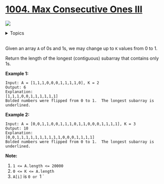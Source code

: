 # [1004. Max Consecutive Ones III](https://leetcode-cn.com/problems/max-consecutive-ones-iii/)

![](https://img.shields.io/badge/Difficulty-Medium-F8AF40.svg)

<details>
<summary>Topics</summary>

* [`Two Pointers`](https://leetcode-cn.com/tag/two-pointers/)
* [`Sliding Window`](https://leetcode-cn.com/tag/sliding-window/)

</details>
<br />

Given an array `A` of 0s and 1s, we may change up to `K` values from 0 to 1.

Return the length of the longest (contiguous) subarray that contains only 1s. 

**Example 1:**

```
Input: A = [1,1,1,0,0,0,1,1,1,1,0], K = 2
Output: 6
Explanation: 
[1,1,1,0,0,1,1,1,1,1,1]
Bolded numbers were flipped from 0 to 1.  The longest subarray is underlined.
```
**Example 2:**

```
Input: A = [0,0,1,1,0,0,1,1,1,0,1,1,0,0,0,1,1,1,1], K = 3
Output: 10
Explanation: 
[0,0,1,1,1,1,1,1,1,1,1,1,0,0,0,1,1,1,1]
Bolded numbers were flipped from 0 to 1.  The longest subarray is underlined.
```

**Note:**

 1. `1 <= A.length <= 20000`
 2. `0 <= K <= A.length`
 3. `A[i]` is `0 or `1 `
